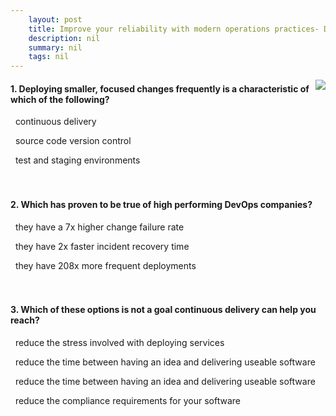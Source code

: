 ```yaml
---
    layout: post
    title: Improve your reliability with modern operations practices- Deployment - The continuous delivery deployment model
    description: nil
    summary: nil
    tags: nil
---
```



 <a target="_blank" href="https://docs.microsoft.com/en-us/learn/modules/improve-reliability-deployment/3-continuous/"><i class="fas fa-external-link-alt"></i> </a>
 <img align="right" src="https://docs.microsoft.com/en-us/learn/achievements/improve-reliability-deployment.svg">
####  1. Deploying smaller, focused changes frequently is a characteristic of which of the following?


<i class='fas fa-check-square' style='color: Dodgerblue;'></i> &nbsp;&nbsp;continuous delivery

<i class='far fa-square'></i> &nbsp;&nbsp;source code version control

<i class='far fa-square'></i> &nbsp;&nbsp;test and staging environments
<br />
<br />
<br />

####  2. Which has proven to be true of high performing DevOps companies?


<i class='far fa-square'></i> &nbsp;&nbsp;they have a 7x higher change failure rate

<i class='far fa-square'></i> &nbsp;&nbsp;they have 2x faster incident recovery time

<i class='fas fa-check-square' style='color: Dodgerblue;'></i> &nbsp;&nbsp;they have 208x more frequent deployments
<br />
<br />
<br />

####  3. Which of these options is not a goal continuous delivery can help you reach?


<i class='far fa-square'></i> &nbsp;&nbsp;reduce the stress involved with deploying services

<i class='far fa-square'></i> &nbsp;&nbsp;reduce the time between having an idea and delivering useable software

<i class='far fa-square'></i> &nbsp;&nbsp;reduce the time between having an idea and delivering useable software

<i class='fas fa-check-square' style='color: Dodgerblue;'></i> &nbsp;&nbsp;reduce the compliance requirements for your software
<br />
<br />
<br />
